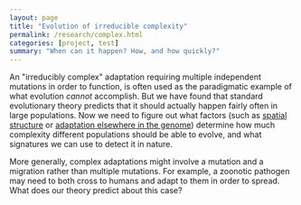 ```yaml
---
layout: page
title: "Evolution of irreducible complexity"
permalink: /research/complex.html
categories: [project, test]
summary: "When can it happen? How, and how quickly?"
---
```


An "irreducibly complex" adaptation requiring multiple independent mutations in order to function, 
is often used as the paradigmatic example of what evolution _cannot_ accomplish.
But we have found that standard evolutionary theory predicts that it should actually happen 
fairly often in large populations. 
Now we need to figure out what factors (such as [spatial structure](/research/space.html) or [adaptation elsewhere in the genome](/research/interference.html)) 
determine how much complexity different populations should be able to evolve,
and what signatures we can use to detect it in nature.

More generally, complex adaptations might involve a mutation and a migration rather than multiple mutations.
For example, a zoonotic pathogen may need to both cross to humans and adapt to them in order to spread.
What does our theory predict about this case?
